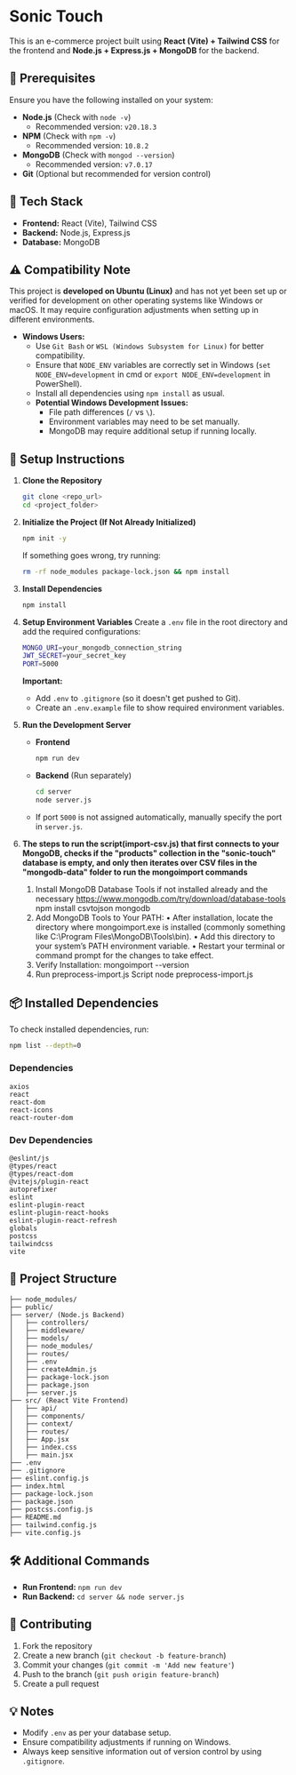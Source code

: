 # Sonic Touch

This is an e-commerce project built using **React (Vite) + Tailwind CSS** for the frontend and **Node.js + Express.js + MongoDB** for the backend.

## 📌 Prerequisites

Ensure you have the following installed on your system:

- **Node.js** (Check with `node -v`)
  - Recommended version: `v20.18.3`
- **NPM** (Check with `npm -v`)
  - Recommended version: `10.8.2`
- **MongoDB** (Check with `mongod --version`)
  - Recommended version: `v7.0.17`
- **Git** (Optional but recommended for version control)

## 🚀 Tech Stack

- **Frontend:** React (Vite), Tailwind CSS
- **Backend:** Node.js, Express.js
- **Database:** MongoDB

## ⚠️ Compatibility Note

This project is **developed on Ubuntu (Linux)** and has not yet been set up or verified for development on other operating systems like Windows or macOS. It may require configuration adjustments when setting up in different environments.

- **Windows Users:**
  - Use `Git Bash` or `WSL (Windows Subsystem for Linux)` for better compatibility.
  - Ensure that `NODE_ENV` variables are correctly set in Windows (`set NODE_ENV=development` in cmd or `export NODE_ENV=development` in PowerShell).
  - Install all dependencies using `npm install` as usual.
  - **Potential Windows Development Issues:**
    - File path differences (`/` vs `\`).
    - Environment variables may need to be set manually.
    - MongoDB may require additional setup if running locally.

## 🔧 Setup Instructions

1. **Clone the Repository**
   ```sh
   git clone <repo_url>
   cd <project_folder>
   ```
2. **Initialize the Project (If Not Already Initialized)**
   ```sh
   npm init -y
   ```
   If something goes wrong, try running:
   ```sh
   rm -rf node_modules package-lock.json && npm install
   ```
3. **Install Dependencies**
   ```sh
   npm install
   ```
4. **Setup Environment Variables**
   Create a `.env` file in the root directory and add the required configurations:
   ```sh
   MONGO_URI=your_mongodb_connection_string
   JWT_SECRET=your_secret_key
   PORT=5000
   ```
   **Important:**
   - Add `.env` to `.gitignore` (so it doesn't get pushed to Git).
   - Create an `.env.example` file to show required environment variables.
5. **Run the Development Server**
   - **Frontend**
     ```sh
     npm run dev
     ```
   - **Backend** (Run separately)
     ```sh
     cd server
     node server.js
     ```
   - If port `5000` is not assigned automatically, manually specify the port in `server.js`.

6. **The steps to run the script(import-csv.js) that first connects to your MongoDB, checks if the "products" collection in the "sonic-touch" database is empty, and only then iterates over CSV files in the "mongodb-data" folder to run the mongoimport commands**

    1.	Install MongoDB Database Tools if not installed already and the necessary 
    https://www.mongodb.com/try/download/database-tools
    npm install csvtojson mongodb
    2.	Add MongoDB Tools to Your PATH:
      •	After installation, locate the directory where mongoimport.exe is installed (commonly something like C:\Program Files\MongoDB\Tools\bin).
      •	Add this directory to your system’s PATH environment variable.
      •	Restart your terminal or command prompt for the changes to take effect.
    3.	Verify Installation:
    mongoimport --version
    4.	Run preprocess-import.js Script
    node preprocess-import.js

## 📦 Installed Dependencies

To check installed dependencies, run:

```sh
npm list --depth=0
```

### Dependencies

```
axios
react
react-dom
react-icons
react-router-dom
```

### Dev Dependencies

```
@eslint/js
@types/react
@types/react-dom
@vitejs/plugin-react
autoprefixer
eslint
eslint-plugin-react
eslint-plugin-react-hooks
eslint-plugin-react-refresh
globals
postcss
tailwindcss
vite
```

## 📂 Project Structure

```
├── node_modules/
├── public/
├── server/ (Node.js Backend)
│   ├── controllers/
│   ├── middleware/
│   ├── models/
│   ├── node_modules/
│   ├── routes/
│   ├── .env
│   ├── createAdmin.js
│   ├── package-lock.json
│   ├── package.json
│   ├── server.js
├── src/ (React Vite Frontend)
│   ├── api/
│   ├── components/
│   ├── context/
│   ├── routes/
│   ├── App.jsx
│   ├── index.css
│   ├── main.jsx
├── .env
├── .gitignore
├── eslint.config.js
├── index.html
├── package-lock.json
├── package.json
├── postcss.config.js
├── README.md
├── tailwind.config.js
├── vite.config.js

```

## 🛠 Additional Commands

- **Run Frontend:** `npm run dev`
- **Run Backend:** `cd server && node server.js`

## 📜 Contributing

1. Fork the repository
2. Create a new branch (`git checkout -b feature-branch`)
3. Commit your changes (`git commit -m 'Add new feature'`)
4. Push to the branch (`git push origin feature-branch`)
5. Create a pull request

## 💡 Notes

- Modify `.env` as per your database setup.
- Ensure compatibility adjustments if running on Windows.
- Always keep sensitive information out of version control by using `.gitignore`.
